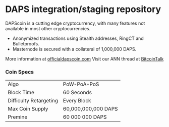 DAPS integration/staging repository
=====================================

DAPScoin is a cutting edge cryptocurrency, with many features not available in most other cryptocurrencies.
- Anonymized transactions using Stealth addresses, RingCT and Bulletproofs.
- Masternode is secured with a collateral of 1,000,000 DAPS.

More information at [officialdapscoin.com](https://officialdapscoin.com) Visit our ANN thread at [BitcoinTalk](https://bitcointalk.org/index.php?topic=5146718)

### Coin Specs
<table>
<tr><td>Algo</td><td>PoW-PoA-PoS</td></tr>
<tr><td>Block Time</td><td>60 Seconds</td></tr>
<tr><td>Difficulty Retargeting</td><td>Every Block</td></tr>
<tr><td>Max Coin Supply</td><td>60,000,000,000 DAPS</td></tr>
<tr><td>Premine</td><td>60 000 000 DAPS</td></tr>
</table>
